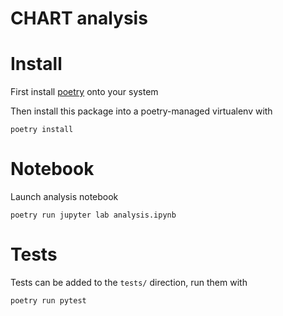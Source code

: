 # CHART analysis

# Install

First install [poetry](https://python-poetry.org/docs/) onto your system

Then install this package into a poetry-managed virtualenv with
```
poetry install
```

# Notebook
Launch analysis notebook
```
poetry run jupyter lab analysis.ipynb
```

# Tests
Tests can be added to the `tests/` direction, run them with
```
poetry run pytest
```

